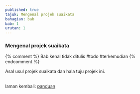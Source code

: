 ```yaml
---
published: true
tajuk: Mengenal projek suaikata
bahagian: bab
bab: 1
urutan: 1
---
```


### Mengenal projek suaikata

{% comment %}
Bab kenal tidak ditulis #todo #terkemudian
{% endcomment %}

Asal usul projek suaikata dan hala tuju projek ini.

&nbsp;  
laman kembali: [panduan][0]

  [0]: ../index.md
